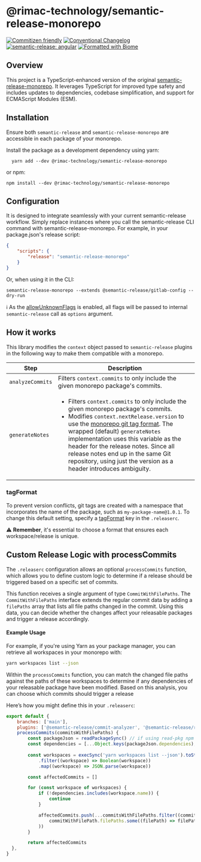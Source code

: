 # @rimac-technology/semantic-release-monorepo

[![Commitizen friendly](https://img.shields.io/badge/commitizen-friendly-brightgreen.svg)](http://commitizen.github.io/cz-cli/)
[![Conventional Changelog](https://img.shields.io/badge/changelog-conventional-brightgreen.svg)](http://conventional-changelog.github.io)
[![semantic-release: angular](https://img.shields.io/badge/semantic--release-conventionalcommits-e10079?logo=semantic-release)](https://github.com/semantic-release/semantic-release)
[![Formatted with Biome](https://img.shields.io/badge/Formatted_with-Biome-60a5fa?style=flat&logo=biome)](https://biomejs.dev/)
## Overview

This project is a TypeScript-enhanced version of the original
[semantic-release-monorepo](https://github.com/pmowrer/semantic-release-monorepo). It leverages TypeScript for improved type
safety and includes updates to dependencies, codebase simplification, and support for ECMAScript Modules (ESM).

## Installation

Ensure both `semantic-release` and `semantic-release-monorepo` are accessible in each package of your monorepo.

Install the package as a development dependency using yarn:

```shell
  yarn add --dev @rimac-technology/semantic-release-monorepo
```

or npm:

```shell
npm install --dev @rimac-technology/semantic-release-monorepo
```

## Configuration

It is designed to integrate seamlessly with your current semantic-release workflow. Simply replace instances where you call the
semantic-release CLI command with semantic-release-monorepo. For example, in your package.json's release script:

```json
{
    "scripts": {
        "release": "semantic-release-monorepo"
    }
}
```

Or, when using it in the CLI:

```shell
semantic-release-monorepo --extends @semantic-release/gitlab-config --dry-run
```

ℹ️ As the [allowUnknownFlags](https://github.com/sindresorhus/meow#allowunknownflags) is enabled, all flags will be passed to
internal `semantic-release` call as `options` argument.

## How it works

This library modifies the `context` object passed to `semantic-release` plugins in the following way to make them compatible with
a monorepo.

| Step             | Description                                                                                                                                                                                                                                                                                                                                                                                                                   |
| ---------------- | ----------------------------------------------------------------------------------------------------------------------------------------------------------------------------------------------------------------------------------------------------------------------------------------------------------------------------------------------------------------------------------------------------------------------------- |
| `analyzeCommits` | Filters `context.commits` to only include the given monorepo package's commits.                                                                                                                                                                                                                                                                                                                                               |
| `generateNotes`  | <ul><li>Filters `context.commits` to only include the given monorepo package's commits.</li><li>Modifies `context.nextRelease.version` to use the [monorepo git tag format](#how). The wrapped (default) `generateNotes` implementation uses this variable as the header for the release notes. Since all release notes end up in the same Git repository, using just the version as a header introduces ambiguity.</li></ul> |

### tagFormat

To prevent version conflicts, git tags are created with a namespace that incorporates the name of the package, such as
`my-package-name@1.0.1`. To change this default setting, specify a
[tagFormat](https://semantic-release.gitbook.io/semantic-release/usage/configuration#tagformat) key in the `.releaserc`.

⚠️ **Remember**, it's essential to choose a format that ensures each workspace/release is unique.

## Custom Release Logic with processCommits

The `.releaserc` configuration allows an optional `processCommits` function, which allows you to define custom logic to determine if a release should be triggered based on a specific set of commits.

This function receives a single argument of type `CommitWithFilePaths`. The `CommitWithFilePaths` interface extends the regular commit data by adding a `filePaths` array that lists all file paths changed in the commit. Using this data, you can decide whether the changes affect your releasable packages and trigger a release accordingly.

#### Example Usage

For example, if you're using Yarn as your package manager, you can retrieve all workspaces in your monorepo with:

```bash
yarn workspaces list --json
```

Within the `processCommits` function,
you can match the changed file paths against the paths of these workspaces
to determine if any dependencies of your releasable package have been modified.
Based on this analysis, you can choose which commits should trigger a release

Here’s how you might define this in your `.releaserc`:

```javascript
export default {
    branches: ['main'],
    plugins: ['@semantic-release/commit-analyzer', '@semantic-release/release-notes-generator'],
    processCommits(commitsWithFilePaths) {
        const packageJson = readPackageSync() // if using read-pkg npm package
        const dependencies = [...Object.keys(packageJson.dependencies), ...Object.keys(packageJson.devDependencies)]
    
        const workspaces = execSync('yarn workspaces list --json').toString().trim().split(EOL)
            .filter((workspace) => Boolean(workspace))
            .map((workspace) => JSON.parse(workspace))

        const affectedCommits = []

        for (const workspace of workspaces) {
            if (!dependencies.includes(workspace.name)) {
                continue
            }

            affectedCommits.push(...commitsWithFilePaths.filter((commitWithFilePath) =>
                commitWithFilePath.filePaths.some((filePath) => filePath.startsWith(workspace.location)),
            ))
        }

        return affectedCommits
  },
}

```

